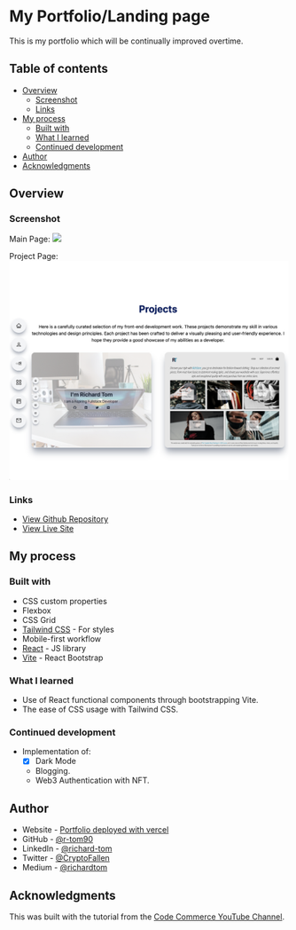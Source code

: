 # My Portfolio/Landing page

This is my portfolio which will be continually improved overtime.

## Table of contents

- [Overview](#overview)
  - [Screenshot](#screenshot)
  - [Links](#links)
- [My process](#my-process)
  - [Built with](#built-with)
  - [What I learned](#what-i-learned)
  - [Continued development](#continued-development)
- [Author](#author)
- [Acknowledgments](#acknowledgments)

## Overview

### Screenshot

Main Page:
![](./src/assets/portfolio-project/main.png)

Project Page:
![](./src/assets/portfolio-project/projects.png)

### Links

- [View Github Repository](https://github.com/r-tom90/portfolio.git)
- [View Live Site](https://richard-tom-portolio.vercel.app/)

## My process

### Built with

- CSS custom properties
- Flexbox
- CSS Grid
- [Tailwind CSS](https://tailwindcss.com/#what-is-tailwind) - For styles
- Mobile-first workflow
- [React](https://reactjs.org/) - JS library
- [Vite](https://vitejs.dev/) - React Bootstrap

### What I learned

- Use of React functional components through bootstrapping Vite.
- The ease of CSS usage with Tailwind CSS.

### Continued development

- Implementation of:
  - [x] Dark Mode
  - Blogging.
  - Web3 Authentication with NFT.

## Author

- Website - [Portfolio deployed with vercel](https://richard-tom-portolio.vercel.app/)
- GitHub - [@r-tom90](https://github.com/r-tom90)
- LinkedIn - [@richard-tom](https://www.linkedin.com/in/richard-tom-81b0956b/)
- Twitter - [@CryptoFallen](https://twitter.com/CryptoFallen)
- Medium - [@richardtom](https://medium.com/@richardtom_79153)

## Acknowledgments

This was built with the tutorial from the [Code Commerce YouTube Channel](https://www.youtube.com/watch?v=22CxRxryQFE&list=PLRz-nDZjTFgcdEdy7LfB5AcYsTtGxX59j&index=39).
